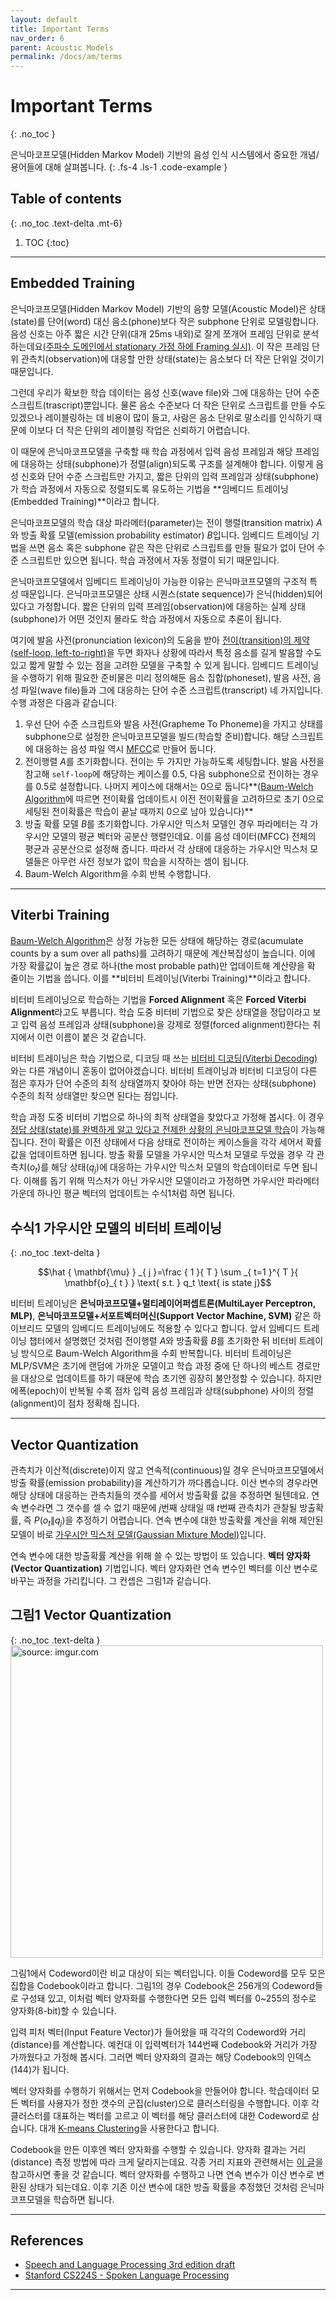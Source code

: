```yaml
---
layout: default
title: Important Terms
nav_order: 6
parent: Acoustic Models
permalink: /docs/am/terms
---
```


# Important Terms
{: .no_toc }

은닉마코프모델(Hidden Markov Model) 기반의 음성 인식 시스템에서 중요한 개념/용어들에 대해 살펴봅니다.
{: .fs-4 .ls-1 .code-example }


## Table of contents
{: .no_toc .text-delta .mt-6}

1. TOC
{:toc}


---

## Embedded Training

은닉마코프모델(Hidden Markov Model) 기반의 음향 모델(Acoustic Model)은 상태(state)를 단어(word) 대신 음소(phone)보다 작은 subphone 단위로 모델링합니다. 음성 신호는 아주 짧은 시간 단위(대개 25ms 내외)로 잘게 쪼개어 프레임 단위로 분석하는데요[(주파수 도메인에서 stationary 가정 하에 Framing 실시)](https://ratsgo.github.io/speechbook/docs/fe/mfcc). 이 작은 프레임 단위 관측치(observation)에 대응할 만한 상태(state)는 음소보다 더 작은 단위일 것이기 때문입니다.

그런데 우리가 확보한 학습 데이터는 음성 신호(wave file)와 그에 대응하는 단어 수준 스크립트(trascript)뿐입니다. 물론 음소 수준보다 더 작은 단위로 스크립트를 만들 수도 있겠으나 레이블링하는 데 비용이 많이 들고, 사람은 음소 단위로 말소리를 인식하기 때문에 이보다 더 작은 단위의 레이블링 작업은 신뢰하기 어렵습니다.

이 때문에 은닉마코프모델을 구축할 때 학습 과정에서 입력 음성 프레임과 해당 프레임에 대응하는 상태(subphone)가 정렬(align)되도록 구조를 설계해야 합니다. 이렇게 음성 신호와 단어 수준 스크립트만 가지고, 짧은 단위의 입력 프레임과 상태(subphone)가 학습 과정에서 자동으로 정렬되도록 유도하는 기법을 **임베디드 트레이닝(Embedded Training)**이라고 합니다. 

은닉마코프모델의 학습 대상 파라메터(parameter)는 전이 행렬(transition matrix) $A$와 방출 확률 모델(emission probability estimator) $B$입니다. 임베디드 트레이닝 기법을 쓰면 음소 혹은 subphone 같은 작은 단위로 스크립트를 만들 필요가 없이 단어 수준 스크립트만 있으면 됩니다. 학습 과정에서 자동 정렬이 되기 때문입니다. 

은닉마코프모델에서 임베디드 트레이닝이 가능한 이유는 은닉마코프모델의 구조적 특성 때문입니다. 은닉마코프모델은 상태 시퀀스(state sequence)가 은닉(hidden)되어 있다고 가정합니다. 짧은 단위의 입력 프레임(observation)에 대응하는 실제 상태(subphone)가 어떤 것인지 몰라도 학습 과정에서 자동으로 추론이 됩니다. 

여기에 발음 사전(pronunciation lexicon)의 도움을 받아 [전이(transition)의 제약(self-loop, left-to-right)](http://ratsgo.github.io/speechbook/docs/am/legacy#hidden-markov-model)을 두면 화자나 상황에 따라서 특정 음소를 길게 발음할 수도 있고 짧게 말할 수 있는 점을 고려한 모델을 구축할 수 있게 됩니다. 임베디드 트레이닝을 수행하기 위해 필요한 준비물은 미리 정의해둔 음소 집합(phoneset), 발음 사전, 음성 파일(wave file)들과 그에 대응하는 단어 수준 스크립트(transcript) 네 가지입니다. 수행 과정은 다음과 같습니다.

1. 우선 단어 수준 스크립트와 발음 사전(Grapheme To Phoneme)을 가지고 상태를 subphone으로 설정한 은닉마코프모델을 빌드(학습할 준비)합니다. 해당 스크립트에 대응하는 음성 파일 역시 [MFCC](https://ratsgo.github.io/speechbook/docs/fe/mfcc)로 만들어 둡니다.
2. 전이행렬 $A$를 초기화합니다. 전이는 두 가지만 가능하도록 세팅합니다. 발음 사전을 참고해 `self-loop`에 해당하는 케이스를 0.5, 다음 subphone으로 전이하는 경우를 0.5로 설정합니다. 나머지 케이스에 대해서는 0으로 둡니다**([Baum-Welch Algorithm](https://ratsgo.github.io/speechbook/docs/am/baumwelch)에 따르면 전이확률 업데이트시 이전 전이확률을 고려하므로 초기 0으로 세팅된 전이확률은 학습이 끝날 때까지 0으로 남아 있습니다)**
3. 방출 확률 모델 $B$를 초기화합니다. 가우시안 믹스처 모델인 경우 파라메터는 각 가우시안 모델의 평균 벡터와 공분산 행렬인데요. 이를 음성 데이터(MFCC) 전체의 평균과 공분산으로 설정해 줍니다. 따라서 각 상태에 대응하는 가우시안 믹스처 모델들은 아무런 사전 정보가 없이 학습을 시작하는 셈이 됩니다.
4. Baum-Welch Algorithm을 수회 반복 수행합니다.


---


## Viterbi Training

[Baum-Welch Algorithm](https://ratsgo.github.io/speechbook/docs/am/baumwelch)은 상정 가능한 모든 상태에 해당하는 경로(acumulate counts by a sum over all paths)를 고려하기 때문에 계산복잡성이 높습니다. 이에 가장 확률값이 높은 경로 하나(the most probable path)만 업데이트해 계산량을 확 줄이는 기법을 씁니다. 이를 **비터비 트레이닝(Viterbi Training)**이라고 합니다. 

비터비 트레이닝으로 학습하는 기법을 **Forced Alignment** 혹은 **Forced Viterbi Alignment**라고도 부릅니다. 학습 도중 비터비 기법으로 찾은 상태열을 정답이라고 보고 입력 음성 프레임과 상태(subphone)을 강제로 정렬(forced alignment)한다는 취지에서 이런 이름이 붙은 것 같습니다.

비터비 트레이닝은 학습 기법으로, 디코딩 때 쓰는 [비터비 디코딩(Viterbi Decoding)](http://ratsgo.github.io/speechbook/docs/decoding/viterbi)와는 다른 개념이니 혼동이 없어야겠습니다. 비터비 트레이닝과 비터비 디코딩이 다른 점은 후자가 단어 수준의 최적 상태열까지 찾아야 하는 반면 전자는 상태(subphone) 수준의 최적 상태열만 찾으면 된다는 점입니다. 

학습 과정 도중 비터비 기법으로 하나의 최적 상태열을 찾았다고 가정해 봅시다. 이 경우 [정답 상태(state)를 완벽하게 알고 있다고 전제한 상황의 은닉마코프모델 학습](https://ratsgo.github.io/speechbook/docs/am/baumwelch#%EC%83%81%ED%83%9C%EB%A5%BC-%EC%95%8C-%EA%B2%BD%EC%9A%B0%EC%9D%98-hmm-%ED%95%99%EC%8A%B5)이 가능해집니다. 전이 확률은 이전 상태에서 다음 상태로 전이하는 케이스들을 각각 세어서 확률값을 업데이트하면 됩니다. 방출 확률 모델을 가우시안 믹스처 모델로 두었을 경우 각 관측치($o_t$)를 해당 상태($q_j$)에 대응하는 가우시안 믹스처 모델의 학습데이터로 두면 됩니다. 이해를 돕기 위해 믹스처가 아닌 가우시안 모델이라고 가정하면 가우시안 파라메터 가운데 하나인 평균 벡터의 업데이트는 수식1처럼 하면 됩니다.


## **수식1** 가우시안 모델의 비터비 트레이닝
{: .no_toc .text-delta }

$$\hat { \mathbf{\mu}  } _{ j }=\frac { 1 }{ T } \sum _{ t=1 }^{ T }{ \mathbf{o}_{ t } } \text{  s.t. } q_t \text{ is state j}$$


비터비 트레이닝은 **은닉마코프모델+멀티레이어퍼셉트론(MultiLayer Perceptron, MLP)**, **은닉마코프모델+서포트벡터머신(Support Vector Machine, SVM)** 같은 하이브리드 모델의 임베디드 트레이닝에도 적용할 수 있다고 합니다. 앞서 임베디드 트레이닝 챕터에서 설명했던 것처럼 전이행렬 $A$와 방출확률 $B$를 초기화한 뒤 비터비 트레이닝 방식으로 Baum-Welch Algorithm을 수회 반복합니다. 비터비 트레이닝은 MLP/SVM은 초기에 랜덤에 가까운 모델이고 학습 과정 중에 단 하나의 베스트 경로만을 대상으로 업데이트를 하기 때문에 학습 초기엔 굉장히 불안정할 수 있습니다. 하지만 에폭(epoch)이 반복될 수록 점차 입력 음성 프레임과 상태(subphone) 사이의 정렬(alignment)이 점차 정확해 집니다. 


---


## Vector Quantization


관측치가 이산적(discrete)이지 않고 연속적(continuous)일 경우 은닉마코프모델에서 방출 확률(emission probability)을 계산하기가 까다롭습니다. 이산 변수의 경우라면 해당 상태에 대응하는 관측치들의 갯수를 세어서 방출확률 값을 추정하면 될텐데요. 연속 변수라면 그 갯수를 셀 수 없기 때문에 $j$번째 상태일 때 $t$번째 관측치가 관찰될 방출확률, 즉 $P(o_t\|q_j)$을 추정하기 어렵습니다. 연속 변수에 대한 방출확률 계산을 위해 제안된 모델이 바로 [가우시안 믹스처 모델(Gaussian Mixture Model)](https://ratsgo.github.io/speechbook/docs/am/gmm)입니다.

연속 변수에 대한 방출확률 계산을 위해 쓸 수 있는 방법이 또 있습니다. **벡터 양자화(Vector Quantization)** 기법입니다. 벡터 양자화란 연속 변수인 벡터를 이산 변수로 바꾸는 과정을 가리킵니다. 그 컨셉은 그림1과 같습니다.

## **그림1** Vector Quantization
{: .no_toc .text-delta }
<img src="https://i.imgur.com/vkXekYM.png" width="500px" title="source: imgur.com" />

그림1에서 Codeword이란 비교 대상이 되는 벡터입니다. 이들 Codeword를 모두 모은 집합을 Codebook이라고 합니다. 그림1의 경우 Codebook은 256개의 Codeword들로 구성돼 있고, 이처럼 벡터 양자화를 수행한다면 모든 입력 벡터를 0~255의 정수로 양자화(8-bit)할 수 있습니다.

입력 피처 벡터(Input Feature Vector)가 들어왔을 때 각각의 Codeword와 거리(distance)를 계산합니다. 예컨대 이 입력벡터가 144번째 Codebook와 거리가 가장 가까웠다고 가정해 봅시다. 그러면 벡터 양자화의 결과는 해당 Codebook의 인덱스(144)가 됩니다.

벡터 양자화를 수행하기 위해서는 먼저 Codebook을 만들어야 합니다. 학습데이터 모든 벡터를 사용자가 정한 갯수의 군집(cluster)으로 클러스터링을 수행합니다. 이후 각 클러스터를 대표하는 벡터를 고르고 이 벡터를 해당 클러스터에 대한 Codeword로 삼습니다. 대개 [K-means Clustering](https://ratsgo.github.io/machine%20learning/2017/04/19/KC)을 사용한다고 합니다. 

Codebook을 만든 이후엔 벡터 양자화를 수행할 수 있습니다. 양자화 결과는 거리(distance) 측정 방법에 따라 크게 달라지는데요. 각종 거리 지표와 관련해서는 [이 글](https://ratsgo.github.io/machine%20learning/2017/04/17/KNN)을 참고하시면 좋을 것 같습니다. 벡터 양자화를 수행하고 나면 연속 변수가 이산 변수로 변환된 상태가 되는데요. 이후 기존 이산 변수에 대한 방출 확률을 추정했던 것처럼 은닉마코프모델을 학습하면 됩니다.


---


## References

- [Speech and Language Processing 3rd edition draft](https://web.stanford.edu/~jurafsky/slp3)
- [Stanford CS224S - Spoken Language Processing](https://web.stanford.edu/class/cs224s)


---